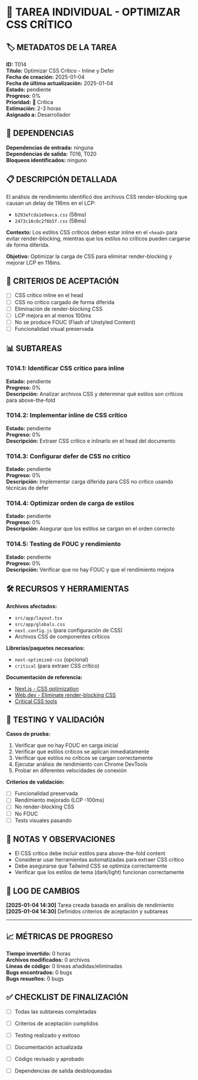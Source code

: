 # 📝 TAREA INDIVIDUAL - OPTIMIZAR CSS CRÍTICO

## 🏷️ METADATOS DE LA TAREA

**ID:** T014  
**Título:** Optimizar CSS Crítico - Inline y Defer  
**Fecha de creación:** 2025-01-04  
**Fecha de última actualización:** 2025-01-04  
**Estado:** pendiente  
**Progreso:** 0%  
**Prioridad:** 🔴 Crítica  
**Estimación:** 2-3 horas  
**Asignado a:** Desarrollador

## 🔗 DEPENDENCIAS

**Dependencias de entrada:** ninguna  
**Dependencias de salida:** T016, T020  
**Bloqueos identificados:** ninguno

## 📋 DESCRIPCIÓN DETALLADA

El análisis de rendimiento identificó dos archivos CSS render-blocking que causan un delay de 116ms en el LCP:
- `b293efcda1e9eeca.css` (58ms)
- `2473c16c0c2f6b5f.css` (58ms)

**Contexto:** Los estilos CSS críticos deben estar inline en el `<head>` para evitar render-blocking, mientras que los estilos no críticos pueden cargarse de forma diferida.

**Objetivo:** Optimizar la carga de CSS para eliminar render-blocking y mejorar LCP en 116ms.

## 🎯 CRITERIOS DE ACEPTACIÓN

- [ ] CSS crítico inline en el head
- [ ] CSS no crítico cargado de forma diferida
- [ ] Eliminación de render-blocking CSS
- [ ] LCP mejora en al menos 100ms
- [ ] No se produce FOUC (Flash of Unstyled Content)
- [ ] Funcionalidad visual preservada

## 📊 SUBTAREAS

### T014.1: Identificar CSS crítico para inline

**Estado:** pendiente  
**Progreso:** 0%  
**Descripción:** Analizar archivos CSS y determinar qué estilos son críticos para above-the-fold

### T014.2: Implementar inline de CSS crítico

**Estado:** pendiente  
**Progreso:** 0%  
**Descripción:** Extraer CSS crítico e inlinarlo en el head del documento

### T014.3: Configurar defer de CSS no crítico

**Estado:** pendiente  
**Progreso:** 0%  
**Descripción:** Implementar carga diferida para CSS no crítico usando técnicas de defer

### T014.4: Optimizar orden de carga de estilos

**Estado:** pendiente  
**Progreso:** 0%  
**Descripción:** Asegurar que los estilos se cargan en el orden correcto

### T014.5: Testing de FOUC y rendimiento

**Estado:** pendiente  
**Progreso:** 0%  
**Descripción:** Verificar que no hay FOUC y que el rendimiento mejora

## 🛠️ RECURSOS Y HERRAMIENTAS

**Archivos afectados:**

- `src/app/layout.tsx`
- `src/app/globals.css`
- `next.config.js` (para configuración de CSS)
- Archivos CSS de componentes críticos

**Librerías/paquetes necesarios:**

- `next-optimized-css` (opcional)
- `critical` (para extraer CSS crítico)

**Documentación de referencia:**

- [Next.js - CSS optimization](https://nextjs.org/docs/advanced-features/customizing-postcss-config)
- [Web.dev - Eliminate render-blocking CSS](https://web.dev/render-blocking-resources/)
- [Critical CSS tools](https://github.com/addyosmani/critical)

## 🧪 TESTING Y VALIDACIÓN

**Casos de prueba:**

1. Verificar que no hay FOUC en carga inicial
2. Verificar que estilos críticos se aplican inmediatamente
3. Verificar que estilos no críticos se cargan correctamente
4. Ejecutar análisis de rendimiento con Chrome DevTools
5. Probar en diferentes velocidades de conexión

**Criterios de validación:**

- [ ] Funcionalidad preservada
- [ ] Rendimiento mejorado (LCP -100ms)
- [ ] No render-blocking CSS
- [ ] No FOUC
- [ ] Tests visuales pasando

## 📝 NOTAS Y OBSERVACIONES

- El CSS crítico debe incluir estilos para above-the-fold content
- Considerar usar herramientas automatizadas para extraer CSS crítico
- Debe asegurarse que Tailwind CSS se optimiza correctamente
- Verificar que los estilos de tema (dark/light) funcionan correctamente

## 🔄 LOG DE CAMBIOS

**[2025-01-04 14:30]** Tarea creada basada en análisis de rendimiento
**[2025-01-04 14:30]** Definidos criterios de aceptación y subtareas

---

## 📈 MÉTRICAS DE PROGRESO

**Tiempo invertido:** 0 horas  
**Archivos modificados:** 0 archivos  
**Líneas de código:** 0 líneas añadidas/eliminadas  
**Bugs encontrados:** 0 bugs  
**Bugs resueltos:** 0 bugs

## ✅ CHECKLIST DE FINALIZACIÓN

- [ ] Todas las subtareas completadas
- [ ] Criterios de aceptación cumplidos
- [ ] Testing realizado y exitoso
- [ ] Documentación actualizada
- [ ] Código revisado y aprobado
- [ ] Dependencias de salida desbloqueadas


